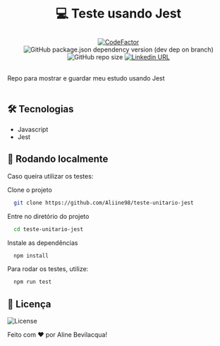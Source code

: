 # <p align="center">💻 Teste usando Jest</p>
<p   align = "center">
   <a href="https://www.codefactor.io/repository/github/aliine98/teste-unitario-jest"><img src="https://www.codefactor.io/repository/github/aliine98/teste-unitario-jest/badge" alt="CodeFactor" /></a>
   <img alt="GitHub package.json dependency version (dev dep on branch)" src="https://img.shields.io/github/package-json/dependency-version/Aliine98/teste-unitario-jest/dev/jest">
   <img alt   = "GitHub repo size" src= "https://img.shields.io/github/repo-size/Aliine98/teste-unitario-jest?color=magenta&style=flat">
   <a   href  = "https://www.linkedin.com/in/aline-bevilacqua/"><img alt = "Linkedin URL" src = "https://img.shields.io/twitter/url?label=Conecte-se comigo&logo=linkedin&style=social&url=https%3A%2F%2Fwww.linkedin.com%2Fin%2Faline-bevilacqua%2F"></a>
</p>
<br>
Repo para mostrar e guardar meu estudo usando Jest
<br><br>

## 🛠 Tecnologias

- Javascript
- Jest

## 🚀 Rodando localmente

Caso queira utilizar os testes: 

Clone o projeto

```bash
  git clone https://github.com/Aliine98/teste-unitario-jest
```

Entre no diretório do projeto

```bash
  cd teste-unitario-jest
```

Instale as dependências

```bash
  npm install
```

Para rodar os testes, utilize: 

```bash
  npm run test
```

## 📝 Licença

![License](https://img.shields.io/github/license/Aliine98/teste-unitario-jest?style=for-the-badge)

Feito com ❤️ por Aline Bevilacqua!
